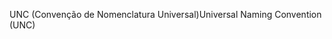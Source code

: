 <span data-ttu-id="77605-101">UNC (Convenção de Nomenclatura Universal)</span><span class="sxs-lookup"><span data-stu-id="77605-101">Universal Naming Convention (UNC)</span></span>